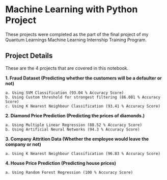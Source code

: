 # Machine Learning with Python Project
These projects were completed as the part of the final project of my Quantum Learnings Machine Learning Internship Training Program.

## Project Details
These are the 4 projects that are covered in this notebook.

**1. Fraud Dataset (Predicting whether the customers will be a defaulter or not)**<br/>
   
    a. Using SVM Classification (93.04 % Accuracy Score)
    b. Using Custom threshold for strongest filtering (86.081 % Accuracy Score)
    c. Using K Nearest Neighbour Classification (93.41 % Accuracy Score)
    
**2. Diamond Price Prediction (Predicting the prices of diamonds.)**<br/>

    a. Using Multiple Linear Regression (88.52 % Accuracy Score)
    b. Using Artificial Neural Networks (94.3 % Accuracy Score)
    
**3. Company Attrition Data (Whether the employee would leave the company or not)**<br/>

    a. Using K Nearest Neighbour Classification (96.83 % Accuracy Score)
    
**4. House Price Prediction (Predicting house prices)**<br/>

    a. Using Random Forest Regression (100 % Accuracy Score)